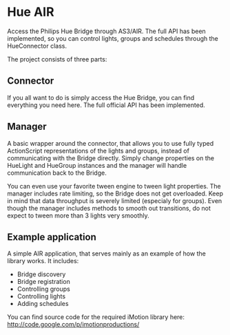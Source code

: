 Hue AIR
=======
Access the Philips Hue Bridge through AS3/AIR.
The full API has been implemented, so you can control lights, groups and schedules through the HueConnector class. 

The project consists of three parts:

Connector
---------
If you all want to do is simply access the Hue Bridge, you can find everything you need here. The full official API has been implemented.

Manager
-------
A basic wrapper around the connector, that allows you to use fully typed ActionScript representations of the lights and groups, instead of communicating with the Bridge directly. Simply change properties on the HueLight and HueGroup instances and the manager will handle communication back to the Bridge. 

You can even use your favorite tween engine to tween light properties. The manager includes rate limiting, so the Bridge does not get overloaded. Keep in mind that data throughput is severely limited (especialy for groups). Even though the manager includes methods to smooth out transitions, do not expect to tween more than 3 lights very smoothly.

Example application
-------------------
A simple AIR application, that serves mainly as an example of how the library works. It includes:
* Bridge discovery
* Bridge registration
* Controlling groups
* Controlling lights
* Adding schedules



You can find source code for the required iMotion library here: http://code.google.com/p/imotionproductions/
